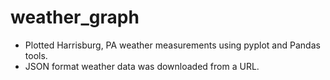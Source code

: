 # weather_graph
* Plotted Harrisburg, PA weather measurements using pyplot and Pandas tools.
* JSON format weather data was downloaded from a URL.
